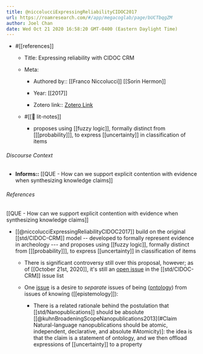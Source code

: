 ```yaml
---
title: @niccolucciExpressingReliabilityCIDOC2017
url: https://roamresearch.com/#/app/megacoglab/page/bUCTbqgZM
author: Joel Chan
date: Wed Oct 21 2020 16:58:20 GMT-0400 (Eastern Daylight Time)
---
```


- #[[references]]

    - Title: Expressing reliability with CIDOC CRM

    - Meta:

        - Authored by:: [[Franco Niccolucci]] [[Sorin Hermon]]

        - Year: [[2017]]

        - Zotero link:: [Zotero Link](zotero://select/items/7_DKPKKP5Y)

    - #[[📝 lit-notes]]

        - proposes using [[fuzzy logic]], formally distinct from [[[probability]]], to express [[uncertainty]] in classification of items

###### Discourse Context

- **Informs::** [[QUE - How can we support explicit contention with evidence when synthesizing knowledge claims]]

###### References

[[QUE - How can we support explicit contention with evidence when synthesizing knowledge claims]]

- [[@niccolucciExpressingReliabilityCIDOC2017]] build on the original [[std/CIDOC-CRM]] model -- developed to formally represent evidence in archeology --- and proposes using [[fuzzy logic]], formally distinct from [[[probability]]], to express [[uncertainty]] in classification of items

    - There is significant controversy still over this proposal, however; as of [[October 21st, 2020]], it's still an [open issue](http://www.cidoc-crm.org/Issue/ID-349-belief-values) in the [[std/CIDOC-CRM]] issue list

    - One [issue](https://hyp.is/ewJrXBPnEeu5POdJtyFI7w/www.cidoc-crm.org/Issue/ID-349-belief-values) is a desire to *separate* issues of being ([ontology]([[ontologies]])) from issues of knowing ([[epistemology]]):

        - There is a related rationale behind the postulation that [[std/Nanopublications]] should be absolute [[@kuhnBroadeningScopeNanopublications2013](#Claim Natural-language nanopublications should be atomic, independent, declarative, and absolute #Atomicity)]: the idea is that the claim is a statement of ontology, and we then offload expressions of [[uncertainty]] to a property
